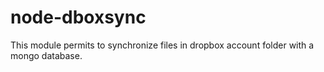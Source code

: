 # node-dboxsync
This module permits to synchronize files in dropbox account folder with a mongo database.
